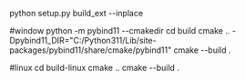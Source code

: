 python setup.py build_ext --inplace

#window
python -m pybind11 --cmakedir
cd build
cmake .. -Dpybind11_DIR="C:/Python311/Lib/site-packages/pybind11/share/cmake/pybind11"
cmake --build .

#linux
cd build-linux
cmake ..
cmake --build .


